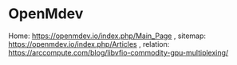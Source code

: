 # OpenMdev
Home: https://openmdev.io/index.php/Main_Page , sitemap: https://openmdev.io/index.php/Articles , relation: https://arccompute.com/blog/libvfio-commodity-gpu-multiplexing/
